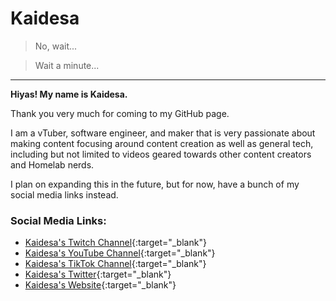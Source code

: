 # Kaidesa
> No, wait...

> Wait a minute...

---

**Hiyas! My name is Kaidesa.**

Thank you very much for coming to my GitHub page.

I am a vTuber, software engineer, and maker that is very passionate about making content focusing around content creation as well as general tech, including but not limited to videos geared towards other content creators and Homelab nerds.

I plan on expanding this in the future, but for now, have a bunch of my social media links instead.

### Social Media Links:
- [Kaidesa's Twitch Channel](https://twitch.tv/Kaidesa){:target="_blank"}
- [Kaidesa's YouTube Channel](https://youtube.com/@kaidesa){:target="_blank"}
- [Kaidesa's TikTok Channel](https://tiktok.com/@Kaidesa){:target="_blank"}
- [Kaidesa's Twitter](https://x.com/Kaidesa){:target="_blank"}
- [Kaidesa's Website](https://kaidesa.tv){:target="_blank"}

<!--
**Kaidesa/Kaidesa** is a ✨ _special_ ✨ repository because its `README.md` (this file) appears on your GitHub profile.

Here are some ideas to get you started:

- 🔭 I’m currently working on ...
- 🌱 I’m currently learning ...
- 👯 I’m looking to collaborate on ...
- 🤔 I’m looking for help with ...
- 💬 Ask me about ...
- 📫 How to reach me: ...
- 😄 Pronouns: ...
- ⚡ Fun fact: ...
-->

